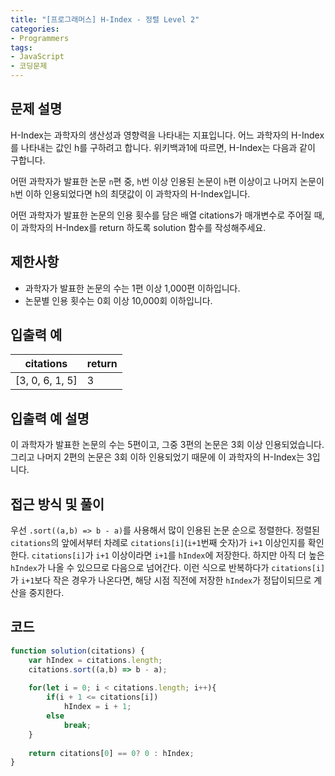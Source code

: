 ```yaml
---
title: "[프로그래머스] H-Index - 정렬 Level 2"
categories:
- Programmers
tags:
- JavaScript
- 코딩문제
---
```


## 문제 설명

H-Index는 과학자의 생산성과 영향력을 나타내는 지표입니다. 어느 과학자의 H-Index를 나타내는 값인 h를 구하려고 합니다. 위키백과1에 따르면, H-Index는 다음과 같이 구합니다.

어떤 과학자가 발표한 논문 `n`편 중, `h`번 이상 인용된 논문이 `h`편 이상이고 나머지 논문이 `h`번 이하 인용되었다면 h의 최댓값이 이 과학자의 H-Index입니다.

어떤 과학자가 발표한 논문의 인용 횟수를 담은 배열 citations가 매개변수로 주어질 때, 이 과학자의 H-Index를 return 하도록 solution 함수를 작성해주세요.

## 제한사항

* 과학자가 발표한 논문의 수는 1편 이상 1,000편 이하입니다.
* 논문별 인용 횟수는 0회 이상 10,000회 이하입니다.

## 입출력 예

| citations       	| return 	|
|-----------------	|--------	|
| [3, 0, 6, 1, 5] 	| 3      	|

## 입출력 예 설명

이 과학자가 발표한 논문의 수는 5편이고, 그중 3편의 논문은 3회 이상 인용되었습니다. 그리고 나머지 2편의 논문은 3회 이하 인용되었기 때문에 이 과학자의 H-Index는 3입니다.

## 접근 방식 및 풀이

우선 `.sort((a,b) => b - a)`를 사용해서 많이 인용된 논문 순으로 정렬한다. 정렬된 `citations`의 앞에서부터 차례로 `citations[i]`(`i+1`번째 숫자)가 `i+1` 이상인지를 확인한다. `citations[i]`가 `i+1` 이상이라면 `i+1`를 `hIndex`에 저장한다. 하지만 아직 더 높은 `hIndex`가 나올 수 있으므로 다음으로 넘어간다. 이런 식으로 반복하다가 `citations[i]`가 `i+1`보다 작은 경우가 나온다면, 해당 시점 직전에 저장한 `hIndex`가 정답이되므로 계산을 중지한다.

## 코드

``` javascript
function solution(citations) {
    var hIndex = citations.length;
    citations.sort((a,b) => b - a);
    
    for(let i = 0; i < citations.length; i++){
        if(i + 1 <= citations[i])
            hIndex = i + 1;
        else
            break;
    }
    
    return citations[0] == 0? 0 : hIndex;
}
```
